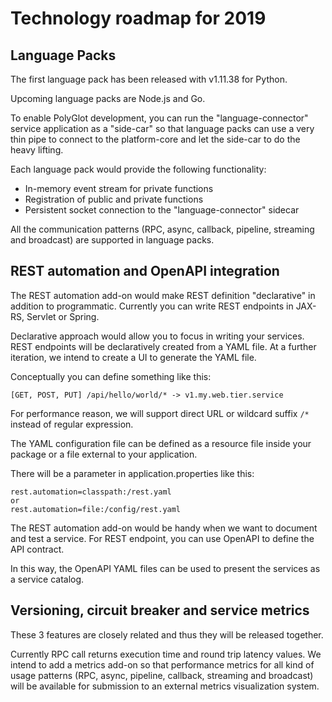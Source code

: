 # Technology roadmap for 2019

## Language Packs

The first language pack has been released with v1.11.38 for Python.

Upcoming language packs are Node.js and Go. 

To enable PolyGlot development, you can run the "language-connector" service application as a "side-car" so that language packs can use a very thin pipe to connect to the platform-core and let the side-car to do the heavy lifting.

Each language pack would provide the following functionality:
- In-memory event stream for private functions
- Registration of public and private functions
- Persistent socket connection to the "language-connector" sidecar

All the communication patterns (RPC, async, callback, pipeline, streaming and broadcast) are supported in language packs.

## REST automation and OpenAPI integration

The REST automation add-on would make REST definition "declarative" in addition to programmatic. Currently you can write REST endpoints in JAX-RS, Servlet or Spring.

Declarative approach would allow you to focus in writing your services. REST endpoints will be declaratively created from a YAML file. At a further iteration, we intend to create a UI to generate the YAML file.

Conceptually you can define something like this:

```
[GET, POST, PUT] /api/hello/world/* -> v1.my.web.tier.service
```

For performance reason, we will support direct URL or wildcard suffix `/*` instead of regular expression.

The YAML configuration file can be defined as a resource file inside your package or a file external to your application.

There will be a parameter in application.properties like this:

```
rest.automation=classpath:/rest.yaml
or
rest.automation=file:/config/rest.yaml
```

The REST automation add-on would be handy when we want to document and test a service. For REST endpoint, you can use OpenAPI to define the API contract.

In this way, the OpenAPI YAML files can be used to present the services as a service catalog.

## Versioning, circuit breaker and service metrics

These 3 features are closely related and thus they will be released together.

Currently RPC call returns execution time and round trip latency values. We intend to add a metrics add-on so that performance metrics for all kind of usage patterns (RPC, async, pipeline, callback, streaming and broadcast) will be available for submission to an external metrics visualization system.
